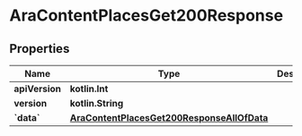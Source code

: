 
# AraContentPlacesGet200Response

## Properties
Name | Type | Description | Notes
------------ | ------------- | ------------- | -------------
**apiVersion** | **kotlin.Int** |  |  [optional]
**version** | **kotlin.String** |  |  [optional]
**&#x60;data&#x60;** | [**AraContentPlacesGet200ResponseAllOfData**](AraContentPlacesGet200ResponseAllOfData.md) |  |  [optional]




